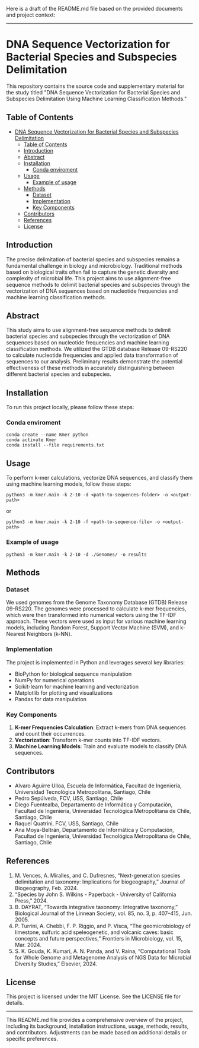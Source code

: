 Here is a draft of the README.md file based on the provided documents and project context:

---

# DNA Sequence Vectorization for Bacterial Species and Subspecies Delimitation

This repository contains the source code and supplementary material for the study titled "DNA Sequence Vectorization for Bacterial Species and Subspecies Delimitation Using Machine Learning Classification Methods."

## Table of Contents

- [DNA Sequence Vectorization for Bacterial Species and Subspecies Delimitation](#dna-sequence-vectorization-for-bacterial-species-and-subspecies-delimitation)
  - [Table of Contents](#table-of-contents)
  - [Introduction](#introduction)
  - [Abstract](#abstract)
  - [Installation](#installation)
    - [Conda enviroment](#conda-enviroment)
  - [Usage](#usage)
    - [Example of usage](#example-of-usage)
  - [Methods](#methods)
    - [Dataset](#dataset)
    - [Implementation](#implementation)
    - [Key Components](#key-components)
  - [Contributors](#contributors)
  - [References](#references)
  - [License](#license)

## Introduction

The precise delimitation of bacterial species and subspecies remains a fundamental challenge in biology and microbiology. Traditional methods based on biological traits often fail to capture the genetic diversity and complexity of microbial life. This project aims to use alignment-free sequence methods to delimit bacterial species and subspecies through the vectorization of DNA sequences based on nucleotide frequencies and machine learning classification methods.

## Abstract

This study aims to use alignment-free sequence methods to delimit bacterial species and subspecies through the vectorization of DNA sequences based on nucleotide frequencies and machine learning classification methods. We utilized the GTDB database Release 09-RS220 to calculate nucleotide frequencies and applied data transformation of sequences to our analysis. Preliminary results demonstrate the potential effectiveness of these methods in accurately distinguishing between different bacterial species and subspecies.

## Installation

To run this project locally, please follow these steps:

### Conda enviroment 

```
conda create --name Kmer python
conda activate Kmer
conda install --file requirements.txt
```

## Usage

To perform k-mer calculations, vectorize DNA sequences, and classify them using machine learning models, follow these steps:

```
python3 -m kmer.main -k 2-10 -d <path-to-sequences-folder> -o <output-path>
```

or

```
python3 -m kmer.main -k 2-10 -f <path-to-sequence-file> -o <output-path>
```

### Example of usage

```
python3 -m kmer.main -k 2-10 -d ./Genomes/ -o results
```

## Methods

### Dataset

We used genomes from the Genome Taxonomy Database (GTDB) Release 09-RS220. The genomes were processed to calculate k-mer frequencies, which were then transformed into numerical vectors using the TF-IDF approach. These vectors were used as input for various machine learning models, including Random Forest, Support Vector Machine (SVM), and k-Nearest Neighbors (k-NN).

### Implementation

The project is implemented in Python and leverages several key libraries:
- BioPython for biological sequence manipulation
- NumPy for numerical operations
- Scikit-learn for machine learning and vectorization
- Matplotlib for plotting and visualizations
- Pandas for data manipulation

### Key Components

1. **K-mer Frequencies Calculation**: Extract k-mers from DNA sequences and count their occurrences.
2. **Vectorization**: Transform k-mer counts into TF-IDF vectors.
3. **Machine Learning Models**: Train and evaluate models to classify DNA sequences.

## Contributors

- Alvaro Aguirre Ulloa, Escuela de Informática, Facultad de Ingeniería, Universidad Tecnológica Metropolitana, Santiago, Chile
- Pedro Sepúlveda, FCV, USS, Santiago, Chile
- Diego Fuentealba, Departamento de Informática y Computación, Facultad de Ingeniería, Universidad Tecnológica Metropolitana de Chile, Santiago, Chile
- Raquel Quatrini, FCV, USS, Santiago, Chile
- Ana Moya-Beltrán, Departamento de Informática y Computación, Facultad de Ingeniería, Universidad Tecnológica Metropolitana de Chile, Santiago, Chile 

## References

1. M. Vences, A. Miralles, and C. Dufresnes, “Next-generation species delimitation and taxonomy: Implications for biogeography,” Journal of Biogeography, Feb. 2024.
2. “Species by John S. Wilkins - Paperback - University of California Press,” 2024.
3. B. DAYRAT, “Towards integrative taxonomy: Integrative taxonomy,” Biological Journal of the Linnean Society, vol. 85, no. 3, p. 407–415, Jun. 2005.
4. P. Turrini, A. Chebbi, F. P. Riggio, and P. Visca, “The geomicrobiology of limestone, sulfuric acid speleogenetic, and volcanic caves: basic concepts and future perspectives,” Frontiers in Microbiology, vol. 15, Mar. 2024.
5. S. K. Gouda, K. Kumari, A. N. Panda, and V. Raina, “Computational Tools for Whole Genome and Metagenome Analysis of NGS Data for Microbial Diversity Studies,” Elsevier, 2024.

## License

This project is licensed under the MIT License. See the LICENSE file for details.

---

This README.md file provides a comprehensive overview of the project, including its background, installation instructions, usage, methods, results, and contributors. Adjustments can be made based on additional details or specific preferences.
